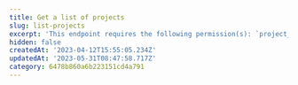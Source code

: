 ```yaml
---
title: Get a list of projects
slug: list-projects
excerpt: 'This endpoint requires the following permission(s): `project_configuration:projects:read`.'
hidden: false
createdAt: '2023-04-12T15:55:05.234Z'
updatedAt: '2023-05-31T08:47:58.717Z'
category: 6478b860a6b223151cd4a791
---
```

